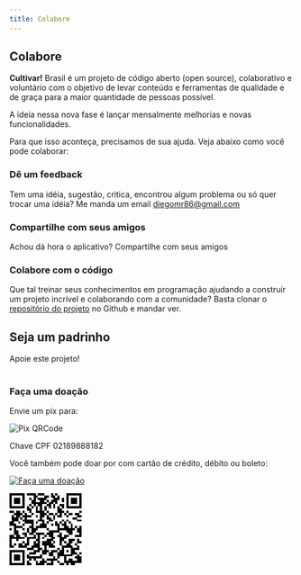 ```yaml
---
title: Colabore
---
```


## Colabore

**Cultivar!** Brasil é um projeto de código aberto (open source), colaborativo e voluntário com o objetivo de levar conteúdo e ferramentas de qualidade e de graça para a maior quantidade de pessoas possível.

A ideia nessa nova fase é lançar mensalmente melhorias e novas funcionalidades.

Para que isso aconteça, precisamos de sua ajuda. Veja abaixo como você pode colaborar:

### Dê um feedback

Tem uma idéia, sugestão, critica, encontrou algum problema ou só quer trocar uma idéia? Me manda um email diegomr86@gmail.com

### Compartilhe com seus amigos

Achou dá hora o aplicativo? Compartilhe com seus amigos

<share></share>

### Colabore com o código

Que tal treinar seus conhecimentos em programação ajudando a construír um projeto incrível e colaborando com a comunidade? Basta clonar o [repositório do projeto](https://github.com/diegomr86/cultivar) no Github e mandar ver.

## Seja um padrinho

<b-button variant="primary" href="https://www.padrim.com.br/cultivar" target="_blank">Apoie este projeto!</b-button>
<br></br>

### Faça uma doação

Envie um pix para:

![Pix QRCode](/cultivar-qrcode.png)

Chave CPF 02189888182

Você também pode doar por com cartão de crédito, débito ou boleto:

[![Faça uma doação](https://www.paypalobjects.com/pt_BR/BR/i/btn/btn_donateCC_LG.gif)](https://www.paypal.com/cgi-bin/webscr?cmd=_s-xclick&hosted_button_id=HH697JKUJ45YG)

![Paypal QRCode](/cultivar-qrcode-paypal.png)